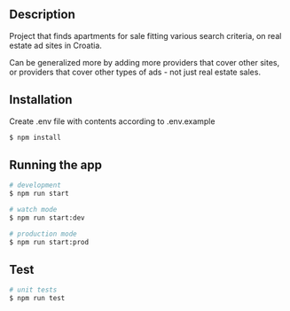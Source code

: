 ## Description

Project that finds apartments for sale fitting various search criteria, on real estate ad sites in Croatia.

Can be generalized more by adding more providers that cover other sites, or providers that cover other types of ads - not just real estate sales.

## Installation

Create .env file with contents according to .env.example

```bash
$ npm install
```

## Running the app

```bash
# development
$ npm run start

# watch mode
$ npm run start:dev

# production mode
$ npm run start:prod
```

## Test

```bash
# unit tests
$ npm run test
```
